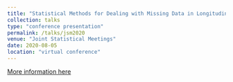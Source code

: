 ```yaml
---
title: "Statistical Methods for Dealing with Missing Data in Longitudinal Studies"
collection: talks
type: "conference presentation"
permalink: /talks/jsm2020
venue: "Joint Statistical Meetings"
date: 2020-08-05
location: "virtual conference"
---
```


[More information here](https://ww2.amstat.org/meetings/jsm/2020/onlineprogram/AbstractDetails.cfm?abstractid=313184)
